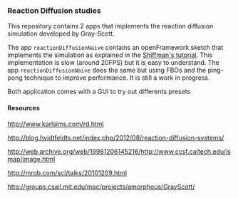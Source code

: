 ### Reaction Diffusion studies

This repository contains 2 apps that implements the reaction diffusion simulation developed by Gray-Scott.

The app `reactionDiffusionNaive` contains an openFramework sketch that implements the simulation as explained in the [Shiffman's tutorial](https://www.youtube.com/watch?v=BV9ny785UNc). This implementation is slow (around 20FPS) but it is easy to understand.
The app `reactionDiffusionNaive` does the same but using FBOs and the ping-pong technique to improve performance. It is still a work in progress.

Both application comes with a GUI to try out differents presets

#### Resources

http://www.karlsims.com/rd.html

http://blog.hvidtfeldts.net/index.php/2012/08/reaction-diffusion-systems/

http://web.archive.org/web/19981206145216/http://www.ccsf.caltech.edu/ismap/image.html

http://mrob.com/sci/talks/20101209.html

http://groups.csail.mit.edu/mac/projects/amorphous/GrayScott/



